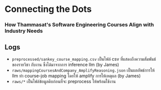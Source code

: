 # Connecting the Dots
### How Thammasat's Software Engineering Courses Align with Industry Needs

## Logs
- `preprocessed/sankey_course_mapping.csv` เป็นไฟล์ csv ที่แสดงถึงความสัมพันธ์ของรายวิชา กับงาน ซึ่งได้มาจากการ inference llm (by James)
- `raws/mappingCoursesAndCompany_AmplifyReasoning.json` เป็นผลลัพธ์การให้ llm ทำ course-job mapping โดยให้ amplify การให้เหตุผล (by James)
- `raws/*` เป็นไฟล์ข้อมูลดิบก่อนที่จะ preprocess ให้พร้อมใช้งาน